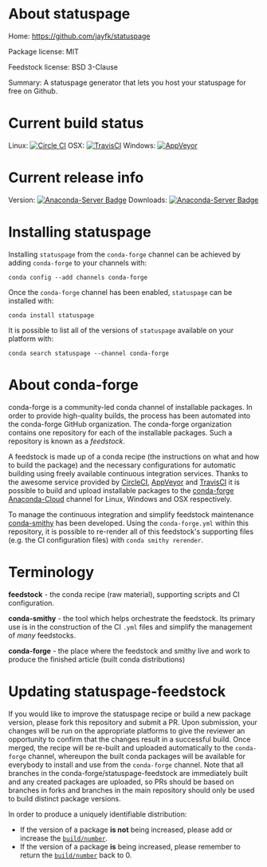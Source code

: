 About statuspage
================

Home: https://github.com/jayfk/statuspage

Package license: MIT

Feedstock license: BSD 3-Clause

Summary: A statuspage generator that lets you host your statuspage for free on Github.



Current build status
====================

Linux: [![Circle CI](https://circleci.com/gh/conda-forge/statuspage-feedstock.svg?style=shield)](https://circleci.com/gh/conda-forge/statuspage-feedstock)
OSX: [![TravisCI](https://travis-ci.org/conda-forge/statuspage-feedstock.svg?branch=master)](https://travis-ci.org/conda-forge/statuspage-feedstock)
Windows: [![AppVeyor](https://ci.appveyor.com/api/projects/status/github/conda-forge/statuspage-feedstock?svg=True)](https://ci.appveyor.com/project/conda-forge/statuspage-feedstock/branch/master)

Current release info
====================
Version: [![Anaconda-Server Badge](https://anaconda.org/conda-forge/statuspage/badges/version.svg)](https://anaconda.org/conda-forge/statuspage)
Downloads: [![Anaconda-Server Badge](https://anaconda.org/conda-forge/statuspage/badges/downloads.svg)](https://anaconda.org/conda-forge/statuspage)

Installing statuspage
=====================

Installing `statuspage` from the `conda-forge` channel can be achieved by adding `conda-forge` to your channels with:

```
conda config --add channels conda-forge
```

Once the `conda-forge` channel has been enabled, `statuspage` can be installed with:

```
conda install statuspage
```

It is possible to list all of the versions of `statuspage` available on your platform with:

```
conda search statuspage --channel conda-forge
```


About conda-forge
=================

conda-forge is a community-led conda channel of installable packages.
In order to provide high-quality builds, the process has been automated into the
conda-forge GitHub organization. The conda-forge organization contains one repository
for each of the installable packages. Such a repository is known as a *feedstock*.

A feedstock is made up of a conda recipe (the instructions on what and how to build
the package) and the necessary configurations for automatic building using freely
available continuous integration services. Thanks to the awesome service provided by
[CircleCI](https://circleci.com/), [AppVeyor](http://www.appveyor.com/)
and [TravisCI](https://travis-ci.org/) it is possible to build and upload installable
packages to the [conda-forge](https://anaconda.org/conda-forge)
[Anaconda-Cloud](http://docs.anaconda.org/) channel for Linux, Windows and OSX respectively.

To manage the continuous integration and simplify feedstock maintenance
[conda-smithy](http://github.com/conda-forge/conda-smithy) has been developed.
Using the ``conda-forge.yml`` within this repository, it is possible to re-render all of
this feedstock's supporting files (e.g. the CI configuration files) with ``conda smithy rerender``.


Terminology
===========

**feedstock** - the conda recipe (raw material), supporting scripts and CI configuration.

**conda-smithy** - the tool which helps orchestrate the feedstock.
                   Its primary use is in the construction of the CI ``.yml`` files
                   and simplify the management of *many* feedstocks.

**conda-forge** - the place where the feedstock and smithy live and work to
                  produce the finished article (built conda distributions)


Updating statuspage-feedstock
=============================

If you would like to improve the statuspage recipe or build a new
package version, please fork this repository and submit a PR. Upon submission,
your changes will be run on the appropriate platforms to give the reviewer an
opportunity to confirm that the changes result in a successful build. Once
merged, the recipe will be re-built and uploaded automatically to the
`conda-forge` channel, whereupon the built conda packages will be available for
everybody to install and use from the `conda-forge` channel.
Note that all branches in the conda-forge/statuspage-feedstock are
immediately built and any created packages are uploaded, so PRs should be based
on branches in forks and branches in the main repository should only be used to
build distinct package versions.

In order to produce a uniquely identifiable distribution:
 * If the version of a package **is not** being increased, please add or increase
   the [``build/number``](http://conda.pydata.org/docs/building/meta-yaml.html#build-number-and-string).
 * If the version of a package **is** being increased, please remember to return
   the [``build/number``](http://conda.pydata.org/docs/building/meta-yaml.html#build-number-and-string)
   back to 0.
